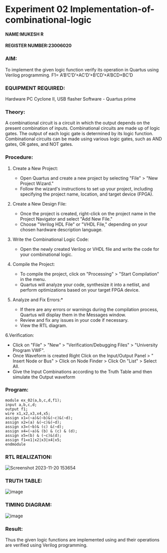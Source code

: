# Experiment 02  Implementation-of-combinational-logic
#### NAME:MUKESH R
#### REGISTER NUMBER:23006020
### AIM:
To implement the given logic function verify its operation in Quartus using Verilog programming.
 F1= A’B’C’D’+AC’D’+B’CD’+A’BCD+BC’D
### EQUIPMENT REQUIRED:
 Hardware PC Cyclone II, USB flasher Software - Quartus prime 
### Theory:
 A combinational circuit is a circuit in which the output depends on the present combination of inputs. Combinational circuits are made up of logic gates. The output of each logic gate is determined by its logic function. Combinational circuits can be made using various logic gates, such as AND gates, OR gates, and NOT gates.
### Procedure:
1. Create a New Project:
   - Open Quartus and create a new project by selecting "File" > "New Project Wizard."
   - Follow the wizard's instructions to set up your project, including specifying the project name, location, and target device (FPGA).
2. Create a New Design File:
   - Once the project is created, right-click on the project name in the Project Navigator and select "Add New File."
   - Choose "Verilog HDL File" or "VHDL File," depending on your chosen hardware description language.

3. Write the Combinational Logic Code:
   - Open the newly created Verilog or VHDL file and write the code for your combinational logic.
     
4. Compile the Project:
   - To compile the project, click on "Processing" > "Start Compilation" in the menu.
   - Quartus will analyze your code, synthesize it into a netlist, and perform optimizations based on your target FPGA device.

5. Analyze and Fix Errors:*
   - If there are any errors or warnings during the compilation process, Quartus will display them in the Messages window.
   - Review and fix any issues in your code if necessary.
   - View the RTL diagram.

6.Verification:
   - Click on "File" > "New" > "Verification/Debugging Files" > "University Program VWF".
   - Once Waveform is created Right Click on the Input/Output Panel > " Insert Node or Bus" > Click on Node Finder > Click On "List" > Select All.
   - Give the Input Combinations according to the Truth Table amd then simulate the Output waveform
### Program:
```
module ex_02(a,b,c,d,f1);
input a,b,c,d;
output f1;
wire x1,x2,x3,x4,x5;
assign x1=(~a)&(~b)&(~c)&(~d);
assign x2=(a) &(~c)&(~d);
assign x3=(~b)& (c) &(~d);
assign x4=(~a)& (b) & (c) & (d);
assign x5=(b) & (~c)&(d);
assign f1=x1|x2|x3|x4|x5;
endmodule
```
### RTL REALIZATION:

![Screenshot 2023-11-20 153654](https://github.com/2005Mukesh/Experiment--02-Implementation-of-combinational-logic-/assets/138849308/b1272672-7ecc-49cd-8b69-b364cbded089)

### TRUTH TABLE:
![image](https://github.com/2005Mukesh/Experiment--02-Implementation-of-combinational-logic-/assets/138849308/a4c0061d-e8e2-476e-b5ca-54c67bf5b1f7)

### TIMING DIAGRAM:
![image](https://github.com/2005Mukesh/Experiment--02-Implementation-of-combinational-logic-/assets/138849308/9cc1bbff-7c60-4bb9-a1e3-fe6024870489)

### Result:
Thus the given logic functions are implemented using  and their operations are verified using Verilog programming.
